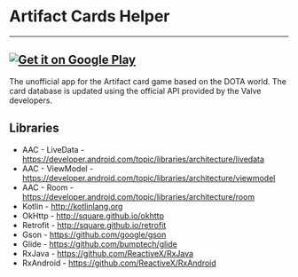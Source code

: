 # Artifact Cards Helper
---

<a href='https://play.google.com/store/apps/details?id=com.noble.activity.artifactcards&pcampaignid=MKT-Other-global-all-co-prtnr-py-PartBadge-Mar2515-1'><img alt='Get it on Google Play' src='https://play.google.com/intl/ru_ru/badges/images/generic/en_badge_web_generic.png'/>
</a>
---
The unofficial app for the Artifact card game based on the DOTA world. The card database is updated using the official API provided by the Valve developers.

Libraries
---------
* AAC - LiveData - https://developer.android.com/topic/libraries/architecture/livedata
* AAC - ViewModel - https://developer.android.com/topic/libraries/architecture/viewmodel
* AAC - Room - https://developer.android.com/topic/libraries/architecture/room
 * Kotlin - http://kotlinlang.org
 * OkHttp - http://square.github.io/okhttp
 * Retrofit - http://square.github.io/retrofit
 * Gson - https://github.com/google/gson
 * Glide - https://github.com/bumptech/glide
 * RxJava - https://github.com/ReactiveX/RxJava
 * RxAndroid - https://github.com/ReactiveX/RxAndroid
